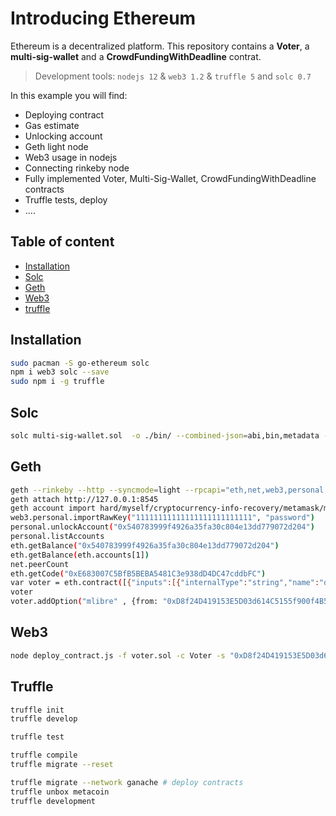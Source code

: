 Introducing Ethereum
===
Ethereum is a decentralized platform. 
This repository contains a **Voter**, a **multi-sig-wallet** and a **CrowdFundingWithDeadline** contrat.
> Development tools: `nodejs 12` & `web3 1.2` & `truffle 5` and `solc 0.7`
 
In this example you will find:
* Deploying contract
* Gas estimate
* Unlocking account
* Geth light node
* Web3 usage in nodejs
* Connecting rinkeby node
* Fully implemented Voter, Multi-Sig-Wallet, CrowdFundingWithDeadline contracts
* Truffle tests, deploy
* ....
 
## Table of content
+ [Installation](#installation)
+ [Solc](#solc)
+ [Geth](#geth)
+ [Web3](#web3)
+ [truffle](#truffle)
 
 
## Installation
 
```bash
sudo pacman -S go-ethereum solc
npm i web3 solc --save
sudo npm i -g truffle
```
 
## Solc
 
```bash
solc multi-sig-wallet.sol  -o ./bin/ --combined-json=abi,bin,metadata --pretty-json --optimize --metadata --gas --abi --bin --overwrite --color
```
 
## Geth
 
```bash
geth --rinkeby --http --syncmode=light --rpcapi="eth,net,web3,personal,txpool" --allow-insecure-unlock  --rpccorsdomain "*"
geth attach http://127.0.0.1:8545
geth account import hard/myself/cryptocurrency-info-recovery/metamask/mforgood/key
web3.personal.importRawKey("11111111111111111111111111", "password")
personal.unlockAccount("0x540783999f4926a35fa30c804e13dd779072d204")
personal.listAccounts
eth.getBalance("0x540783999f4926a35fa30c804e13dd779072d204")
eth.getBalance(eth.accounts[1])
net.peerCount
eth.getCode("0xE683007C5BfB5BEBA5481C3e938dD4DC47cddbFC")
var voter = eth.contract([{"inputs":[{"internalType":"string","name":"option","type":"string"}],"name":"addOption","outputs":[],"stateMutability":"nonpayable","type":"function"},{"inputs":[],"name":"getOptions","outputs":[{"internalType":"string[]","name":"","type":"string[]"}],"stateMutability":"view","type":"function"},{"inputs":[],"name":"getVotes","outputs":[{"internalType":"uint256[]","name":"","type":"uint256[]"}],"stateMutability":"view","type":"function"},{"inputs":[{"internalType":"uint256","name":"","type":"uint256"}],"name":"options","outputs":[{"internalType":"string","name":"","type":"string"}],"stateMutability":"view","type":"function"},{"inputs":[],"name":"remove","outputs":[],"stateMutability":"nonpayable","type":"function"},{"inputs":[],"name":"startVoting","outputs":[],"stateMutability":"nonpayable","type":"function"},{"inputs":[{"internalType":"uint256","name":"option","type":"uint256"}],"name":"vote","outputs":[],"stateMutability":"nonpayable","type":"function"},{"inputs":[{"internalType":"string","name":"optionName","type":"string"}],"name":"vote","outputs":[],"stateMutability":"nonpayable","type":"function"},{"inputs":[{"internalType":"uint256","name":"","type":"uint256"}],"name":"votes","outputs":[{"internalType":"uint256","name":"","type":"uint256"}],"stateMutability":"view","type":"function"}]).at("0xE683007C5BfB5BEBA5481C3e938dD4DC47cddbFC");
voter
voter.addOption("mlibre" , {from: "0xD8f24D419153E5D03d614C5155f900f4B5C8A65C"})
```
 
## Web3
```bash
node deploy_contract.js -f voter.sol -c Voter -s "0xD8f24D419153E5D03d614C5155f900f4B5C8A65C" -p "password" -h "http://127.0.0.1:8545"
```
 
## Truffle
```bash
truffle init
truffle develop

truffle test

truffle compile
truffle migrate --reset

truffle migrate --network ganache # deploy contracts
truffle unbox metacoin
truffle development
```
 

